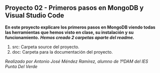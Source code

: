 ## Proyecto 02 - Primeros pasos en MongoDB y Visual Studio Code
**En este proyecto explicare los primeros pasos en MongoDB viendo todas las herramientas que hemos visto en clase, su instalación y su funcionamiento.**
***Hemos creado 2 carpetas aparte del readme.***
1. src: Carpeta source del proyecto.
2. doc: Carpeta para la documentación del proyecto.

_Realizado por Antonio José Méndez Ramírez, alumno de 1ºDAM del IES Punta Del Verde_
